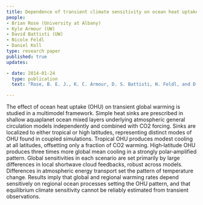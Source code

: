 ```yaml
---
title: Dependence of transient climate sensitivity on ocean heat uptake patterns 
people:
- Brian Rose (University at Albany)
- Kyle Armour (UW)
- David Battisti (UW)
- Nicole Feldl
- Daniel Koll
type: research paper
published: true
updates:

- date: 2014-01-24
  type: publication
  text: "Rose, B. E. J., K. C. Armour, D. S. Battisti, N. Feldl, and D. D. B. Koll (2014), The dependence of transient climate sensitivity and radiative feedbacks on the spatial pattern of ocean heat uptake, <i>Geophysical Research Letters</i>, 41, [doi:10.1002/2013GL058955](https://doi.org/10.1002/2013GL058955)."

---
```


The effect of ocean heat uptake (OHU) on transient global warming is studied in a multimodel framework. Simple heat sinks are prescribed in shallow aquaplanet ocean mixed layers underlying atmospheric general circulation models independently and combined with CO2 forcing. Sinks are localized to either tropical or high latitudes, representing distinct modes of OHU found in coupled simulations. Tropical OHU produces modest cooling at all latitudes, offsetting only a fraction of CO2 warming. High‐latitude OHU produces three times more global mean cooling in a strongly polar‐amplified pattern. Global sensitivities in each scenario are set primarily by large differences in local shortwave cloud feedbacks, robust across models. Differences in atmospheric energy transport set the pattern of temperature change. Results imply that global and regional warming rates depend sensitively on regional ocean processes setting the OHU pattern, and that equilibrium climate sensitivity cannot be reliably estimated from transient observations.


